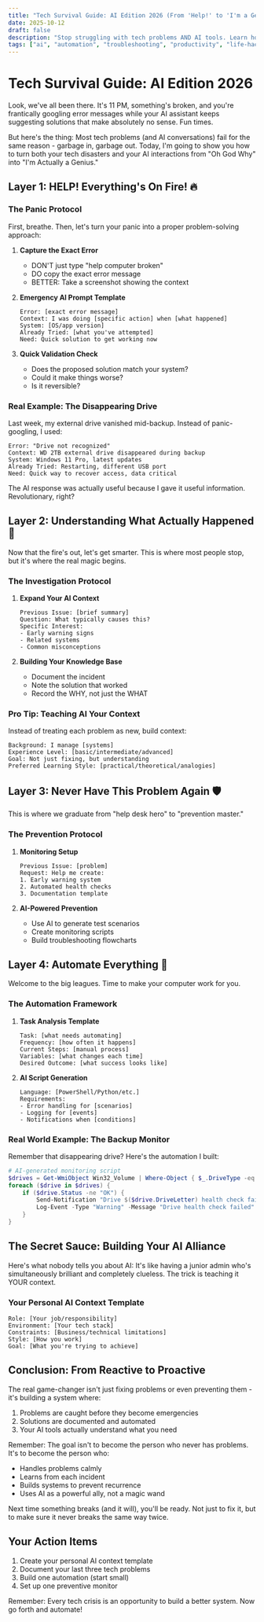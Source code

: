 ```yaml
---
title: "Tech Survival Guide: AI Edition 2026 (From 'Help!' to 'I'm a Genius!')"
date: 2025-10-12
draft: false
description: "Stop struggling with tech problems AND AI tools. Learn how to solve tech issues like a pro using AI, with solutions from panic mode to automation master."
tags: ["ai", "automation", "troubleshooting", "productivity", "life-hacks"]
---
```


# Tech Survival Guide: AI Edition 2026

Look, we've all been there. It's 11 PM, something's broken, and you're frantically googling error messages while your AI assistant keeps suggesting solutions that make absolutely no sense. Fun times.

But here's the thing: Most tech problems (and AI conversations) fail for the same reason - garbage in, garbage out. Today, I'm going to show you how to turn both your tech disasters and your AI interactions from "Oh God Why" into "I'm Actually a Genius."

## Layer 1: HELP! Everything's On Fire! 🔥

### The Panic Protocol
First, breathe. Then, let's turn your panic into a proper problem-solving approach:

1. **Capture the Exact Error**
   - DON'T just type "help computer broken"
   - DO copy the exact error message
   - BETTER: Take a screenshot showing the context

2. **Emergency AI Prompt Template**
   ```
   Error: [exact error message]
   Context: I was doing [specific action] when [what happened]
   System: [OS/app version]
   Already Tried: [what you've attempted]
   Need: Quick solution to get working now
   ```

3. **Quick Validation Check**
   - Does the proposed solution match your system?
   - Could it make things worse?
   - Is it reversible?

### Real Example: The Disappearing Drive
Last week, my external drive vanished mid-backup. Instead of panic-googling, I used:

```
Error: "Drive not recognized"
Context: WD 2TB external drive disappeared during backup
System: Windows 11 Pro, latest updates
Already Tried: Restarting, different USB port
Need: Quick way to recover access, data critical
```

The AI response was actually useful because I gave it useful information. Revolutionary, right?

## Layer 2: Understanding What Actually Happened 🤔

Now that the fire's out, let's get smarter. This is where most people stop, but it's where the real magic begins.

### The Investigation Protocol
1. **Expand Your AI Context**
   ```
   Previous Issue: [brief summary]
   Question: What typically causes this?
   Specific Interest: 
   - Early warning signs
   - Related systems
   - Common misconceptions
   ```

2. **Building Your Knowledge Base**
   - Document the incident
   - Note the solution that worked
   - Record the WHY, not just the WHAT

### Pro Tip: Teaching AI Your Context
Instead of treating each problem as new, build context:
```
Background: I manage [systems]
Experience Level: [basic/intermediate/advanced]
Goal: Not just fixing, but understanding
Preferred Learning Style: [practical/theoretical/analogies]
```

## Layer 3: Never Have This Problem Again 🛡️

This is where we graduate from "help desk hero" to "prevention master."

### The Prevention Protocol
1. **Monitoring Setup**
   ```
   Previous Issue: [problem]
   Request: Help me create:
   1. Early warning system
   2. Automated health checks
   3. Documentation template
   ```

2. **AI-Powered Prevention**
   - Use AI to generate test scenarios
   - Create monitoring scripts
   - Build troubleshooting flowcharts

## Layer 4: Automate Everything 🤖

Welcome to the big leagues. Time to make your computer work for you.

### The Automation Framework
1. **Task Analysis Template**
   ```
   Task: [what needs automating]
   Frequency: [how often it happens]
   Current Steps: [manual process]
   Variables: [what changes each time]
   Desired Outcome: [what success looks like]
   ```

2. **AI Script Generation**
   ```
   Language: [PowerShell/Python/etc.]
   Requirements:
   - Error handling for [scenarios]
   - Logging for [events]
   - Notifications when [conditions]
   ```

### Real World Example: The Backup Monitor
Remember that disappearing drive? Here's the automation I built:

```powershell
# AI-generated monitoring script
$drives = Get-WmiObject Win32_Volume | Where-Object { $_.DriveType -eq 2 }
foreach ($drive in $drives) {
    if ($drive.Status -ne "OK") {
        Send-Notification "Drive $($drive.DriveLetter) health check failed"
        Log-Event -Type "Warning" -Message "Drive health check failed"
    }
}
```

## The Secret Sauce: Building Your AI Alliance

Here's what nobody tells you about AI: It's like having a junior admin who's simultaneously brilliant and completely clueless. The trick is teaching it YOUR context.

### Your Personal AI Context Template
```
Role: [Your job/responsibility]
Environment: [Your tech stack]
Constraints: [Business/technical limitations]
Style: [How you work]
Goal: [What you're trying to achieve]
```

## Conclusion: From Reactive to Proactive

The real game-changer isn't just fixing problems or even preventing them - it's building a system where:
1. Problems are caught before they become emergencies
2. Solutions are documented and automated
3. Your AI tools actually understand what you need

Remember: The goal isn't to become the person who never has problems. It's to become the person who:
- Handles problems calmly
- Learns from each incident
- Builds systems to prevent recurrence
- Uses AI as a powerful ally, not a magic wand

Next time something breaks (and it will), you'll be ready. Not just to fix it, but to make sure it never breaks the same way twice.

## Your Action Items
1. Create your personal AI context template
2. Document your last three tech problems
3. Build one automation (start small)
4. Set up one preventive monitor

Remember: Every tech crisis is an opportunity to build a better system. Now go forth and automate!